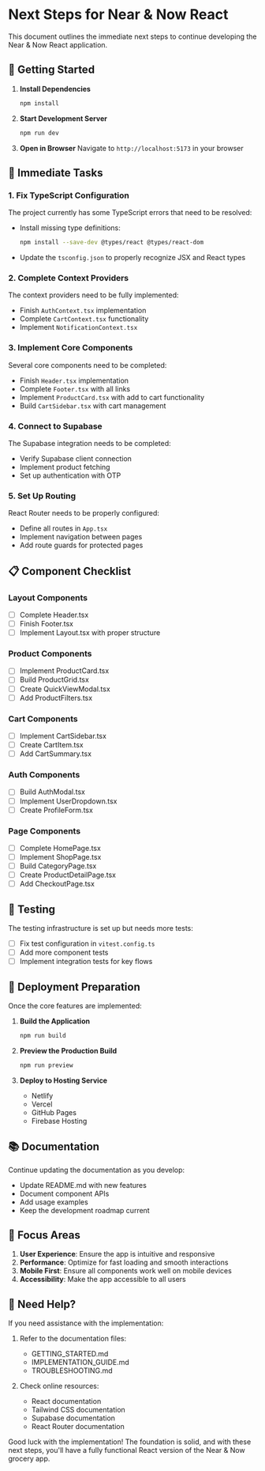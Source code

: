 # Next Steps for Near & Now React

This document outlines the immediate next steps to continue developing the Near & Now React application.

## 🚀 Getting Started

1. **Install Dependencies**
   ```bash
   npm install
   ```

2. **Start Development Server**
   ```bash
   npm run dev
   ```

3. **Open in Browser**
   Navigate to `http://localhost:5173` in your browser

## 🔧 Immediate Tasks

### 1. Fix TypeScript Configuration

The project currently has some TypeScript errors that need to be resolved:

- Install missing type definitions:
  ```bash
  npm install --save-dev @types/react @types/react-dom
  ```

- Update the `tsconfig.json` to properly recognize JSX and React types

### 2. Complete Context Providers

The context providers need to be fully implemented:

- Finish `AuthContext.tsx` implementation
- Complete `CartContext.tsx` functionality
- Implement `NotificationContext.tsx`

### 3. Implement Core Components

Several core components need to be completed:

- Finish `Header.tsx` implementation
- Complete `Footer.tsx` with all links
- Implement `ProductCard.tsx` with add to cart functionality
- Build `CartSidebar.tsx` with cart management

### 4. Connect to Supabase

The Supabase integration needs to be completed:

- Verify Supabase client connection
- Implement product fetching
- Set up authentication with OTP

### 5. Set Up Routing

React Router needs to be properly configured:

- Define all routes in `App.tsx`
- Implement navigation between pages
- Add route guards for protected pages

## 📋 Component Checklist

### Layout Components
- [ ] Complete Header.tsx
- [ ] Finish Footer.tsx
- [ ] Implement Layout.tsx with proper structure

### Product Components
- [ ] Implement ProductCard.tsx
- [ ] Build ProductGrid.tsx
- [ ] Create QuickViewModal.tsx
- [ ] Add ProductFilters.tsx

### Cart Components
- [ ] Implement CartSidebar.tsx
- [ ] Create CartItem.tsx
- [ ] Add CartSummary.tsx

### Auth Components
- [ ] Build AuthModal.tsx
- [ ] Implement UserDropdown.tsx
- [ ] Create ProfileForm.tsx

### Page Components
- [ ] Complete HomePage.tsx
- [ ] Implement ShopPage.tsx
- [ ] Build CategoryPage.tsx
- [ ] Create ProductDetailPage.tsx
- [ ] Add CheckoutPage.tsx

## 🧪 Testing

The testing infrastructure is set up but needs more tests:

- [ ] Fix test configuration in `vitest.config.ts`
- [ ] Add more component tests
- [ ] Implement integration tests for key flows

## 🚀 Deployment Preparation

Once the core features are implemented:

1. **Build the Application**
   ```bash
   npm run build
   ```

2. **Preview the Production Build**
   ```bash
   npm run preview
   ```

3. **Deploy to Hosting Service**
   - Netlify
   - Vercel
   - GitHub Pages
   - Firebase Hosting

## 📚 Documentation

Continue updating the documentation as you develop:

- Update README.md with new features
- Document component APIs
- Add usage examples
- Keep the development roadmap current

## 🎯 Focus Areas

1. **User Experience**: Ensure the app is intuitive and responsive
2. **Performance**: Optimize for fast loading and smooth interactions
3. **Mobile First**: Ensure all components work well on mobile devices
4. **Accessibility**: Make the app accessible to all users

## 🤝 Need Help?

If you need assistance with the implementation:

1. Refer to the documentation files:
   - GETTING_STARTED.md
   - IMPLEMENTATION_GUIDE.md
   - TROUBLESHOOTING.md

2. Check online resources:
   - React documentation
   - Tailwind CSS documentation
   - Supabase documentation
   - React Router documentation

Good luck with the implementation! The foundation is solid, and with these next steps, you'll have a fully functional React version of the Near & Now grocery app.

